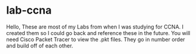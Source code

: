 # lab-ccna
Hello, These are most of my Labs from when I was studying for CCNA.
I created them so I could go back and reference these in the future.
You will need Cisco Packet Tracer to view the .pkt files.
They go in number order and build off of each other. 